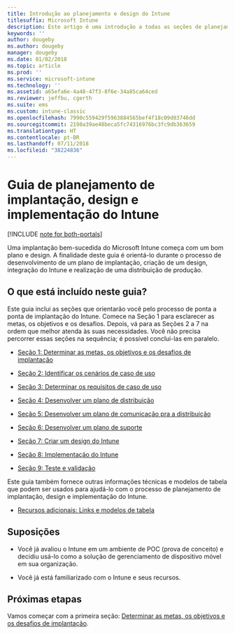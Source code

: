 ```yaml
---
title: Introdução ao planejamento e design do Intune
titlesuffix: Microsoft Intune
description: Este artigo é uma introdução a todas as seções de planejamento, design e implementação do Microsoft Intune. Ferramentas para ajudá-lo a determinar as metas, os cenários de casos de uso e requisitos, criar planos de distribuição e comunicação, bem como planos de suporte, teste e validação.
keywords: ''
author: dougeby
ms.author: dougeby
manager: dougeby
ms.date: 01/02/2018
ms.topic: article
ms.prod: ''
ms.service: microsoft-intune
ms.technology: ''
ms.assetid: a65efa6e-4a48-47f3-8f6e-34a85ca64ced
ms.reviewer: jeffbu, cgerth
ms.suite: ems
ms.custom: intune-classic
ms.openlocfilehash: 7990c559429f5963884565bef4f18c09d03746dd
ms.sourcegitcommit: 2198a39ae48beca5fc74316976bc3fc9db363659
ms.translationtype: HT
ms.contentlocale: pt-BR
ms.lasthandoff: 07/11/2018
ms.locfileid: "38224836"
---
```

# <a name="intune-deployment-planning-design-and-implementation-guide"></a>Guia de planejamento de implantação, design e implementação do Intune

[!INCLUDE [note for both-portals](./includes/note-for-both-portals.md)]

Uma implantação bem-sucedida do Microsoft Intune começa com um bom plano e design. A finalidade deste guia é orientá-lo durante o processo de desenvolvimento de um plano de implantação, criação de um design, integração do Intune e realização de uma distribuição de produção.

## <a name="whats-included-in-this-guide"></a>O que está incluído neste guia?

Este guia inclui as seções que orientarão você pelo processo de ponta a ponta de implantação do Intune. Comece na Seção 1 para esclarecer as metas, os objetivos e os desafios. Depois, vá para as Seções 2 a 7 na ordem que melhor atenda às suas necessidades. Você não precisa percorrer essas seções na sequência; é possível conclui-las em paralelo.

-   [Seção 1: Determinar as metas, os objetivos e os desafios de implantação](planning-guide-deployment-goals.md)

-   [Seção 2: Identificar os cenários de caso de uso](planning-guide-scenarios.md)

-   [Seção 3: Determinar os requisitos de caso de uso](planning-guide-requirements.md)

-   [Seção 4: Desenvolver um plano de distribuição](planning-guide-rollout-plan.md)

-   [Seção 5: Desenvolver um plano de comunicação pra a distribuição](planning-guide-communication-plan.md)

-   [Seção 6: Desenvolver um plano de suporte](planning-guide-support-plan.md)

-   [Seção 7: Criar um design do Intune](planning-guide-design.md)

-   [Seção 8: Implementação do Intune](planning-guide-onboarding.md)

-   [Seção 9: Teste e validação](planning-guide-test-validation.md)

Este guia também fornece outras informações técnicas e modelos de tabela que podem ser usados para ajudá-lo com o processo de planejamento de implantação, design e implementação do Intune.

-   [Recursos adicionais: Links e modelos de tabela](planning-guide-resources.md)

## <a name="assumptions"></a>Suposições

-   Você já avaliou o Intune em um ambiente de POC (prova de conceito) e decidiu usá-lo como a solução de gerenciamento de dispositivo móvel em sua organização.

-   Você já está familiarizado com o Intune e seus recursos.

## <a name="next-steps"></a>Próximas etapas

Vamos começar com a primeira seção: [Determinar as metas, os objetivos e os desafios de implantação](planning-guide-deployment-goals.md).

